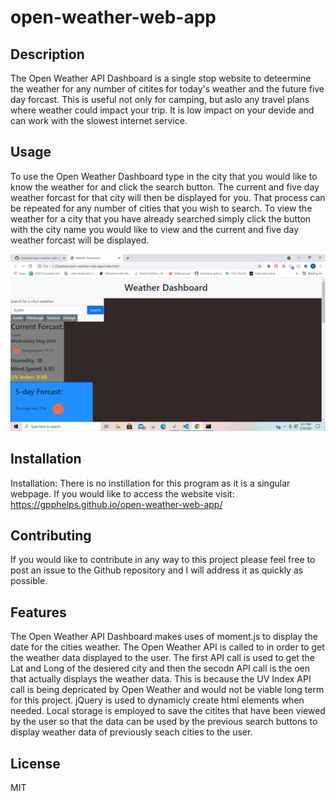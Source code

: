 # open-weather-web-app

## Description

The Open Weather API Dashboard is a single stop website to deteermine the weather for any number of citites for today's weather and the future five day forcast. This is useful not only for camping, but aslo any travel plans where weather could impact your trip. It is low impact on your devide and can work with the slowest internet service.

## Usage

To use the Open Weather Dashboard type in the city that you would like to know the weather for and click the search button. The current and five day weather forcast for that city will then be displayed for you. That process can be repeated for any number of cities that you wish to search. To view the weather for a city that you have already searched simply click the button with the city name you would like to view and the current and five day weather forcast will be displayed.

![Screen Shot](weather-dashboard.png)

## Installation 

Installation: There is no instillation for this program as it is a singular webpage. If you would like to access the website visit: 
https://gpphelps.github.io/open-weather-web-app/ 

## Contributing 

If you would like to contribute in any way to this project please feel free to post an issue to the Github repository and I will address it as quickly as possible.

## Features

The Open Weather API Dashboard makes uses of moment.js to display the date for the cities weather. 
The Open Weather API is called to in order to get the weather data displayed to the user. The first API call is used to get the Lat and Long of the desiered city and then the secodn API call is the oen that actually displays the weather data. This is because the UV Index  API call is being depricated by Open Weather and would not be viable long term for this project.
jQuery is used to dynamicly create html elements when needed.
Local storage is employed to save the citites that have been viewed by the user so that the data can be used by the previous search buttons to display weather data of previously seach cities to the user.

## License

MIT
